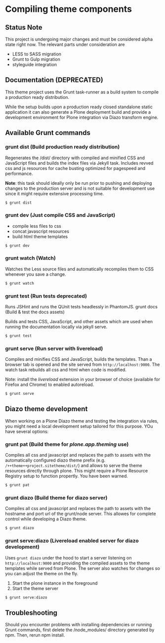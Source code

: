 # Compiling theme components

## Status Note

This project is undergoing major changes and must be considered alpha state right now. The relevant parts under consideration are

- LESS to SASS migration
- Grunt to Gulp migration
- styleguide integration


## Documentation (DEPRECATED)

This theme project uses the Grunt task-runner as a build system to compile a production ready distribution.

While the setup builds upon a production ready closed standalone static application it can also generate a Plone deployment build and provide a development environment for Plone integration via Diazo transform engine.

## Available Grunt commands

### grunt dist (Build production ready distribution)

Regenerates the /dist/ directory with compiled and minified CSS and JavaScript files and builds the index files via Jekyll task. Includes revved css and js resources for cache busting optimized for pagespeed and performance.

**Note**: this task should ideally only be run prior to pushing and deploying changes to the production server and is not suitable for development use since it might require extensive processing time.

```bash
$ grunt dist
```

### grunt dev (Just compile CSS and JavaScript)

- compile less files to css
- concat javascript resources
- build html theme templates

```bash
$ grunt dev
```

### grunt watch (Watch)

Watches the Less source files and automatically recompiles them to CSS whenever you save a change.

```bash
$ grunt watch
```

### grunt test (Run tests **deprecated**)

Runs JSHint and runs the QUnit tests headlessly in PhantomJS.
grunt docs (Build & test the docs assets)

Builds and tests CSS, JavaScript, and other assets which are used when running the documentation locally via jekyll serve.

```bash
$ grunt test
```

### grunt serve (Run server with livereload)

Compiles and minifies CSS and JavaScript, builds the templates. Than a browser
tab is opened and the site served from `http://localhost:9000`. The watch task rebuilds all css and html when code is modified.

Note: install the *livereload* extension in your browser of choice (available for Firefox and Chrome) to enabled autoreload.

```bash
$ grunt serve
```

## Diazo theme development

When working on a Plone Diazo theme and testing the integration via rules, you might need a local development setup tailored for this purpose. YOu have several options:

### grunt pat (Build theme for *plone.app.theming* use)

Compiles all css and javascript and replaces the path to assets with the automatically configured diazo theme prefix (e.g. `/++theme++project.sitetheme/dist/`) and allows to serve the theme resources directly through plone. This might require a Plone Resource Registry setup to function propertly. You have been warned.

```bash
$ grunt pat
```

### grunt diazo (Build theme for diazo server)

Compiles all css and javascript and replaces the path to assets with the hostname and port url of the grunt/node server. This allowes for complete control while developing a Diazo theme.

```bash
$ grunt diazo
```

### grunt serve:diazo (Livereload enabled server for diazo development)

Uses `grunt diazo` under the hood to start a server listening on `http://localhost:9000` and providing the compiled assets to the theme templates while served from Plone. The server also watches for changes so you can adjust the theme on the fly.

1. Start the plone instance in the foreground
2. Start the theme server

```bash
$ grunt serve:diazo
```


## Troubleshooting

Should you encounter problems with installing dependencies or running Grunt commands, first delete the /node_modules/ directory generated by npm. Then, rerun npm install.
